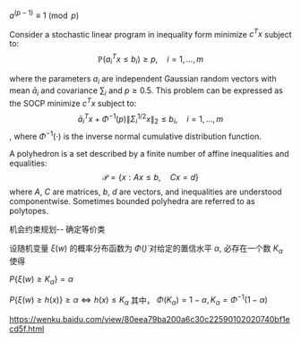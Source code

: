 $a^{(p-1)} \equiv 1\pmod{p}$

Consider a stochastic linear program in inequality form
minimize $c^{T} x$
subject to:
$$\mathbb{P}\left(a_{i}^{T} x \leq b_{i}\right) \geq p, \quad i=1, \ldots, m$$

where the parameters $a_i$ are independent Gaussian random vectors with mean $\bar{a}_i$ and covariance $\sum_i$  and $p \geq 0.5$. This problem can be expressed as the SOCP
minimize $c^{T} x$
subject to:
$$\bar{a}_{i}^{T} x+\Phi^{-1}(p)\left\|\Sigma_{i}^{1 / 2} x\right\|_{2} \leq b_{i}, \quad i=1, \ldots, m$$
, where $\Phi^{−1}(⋅)$ is the inverse normal cumulative distribution function.

A polyhedron is a set described by a finite number of affine inequalities and equalities:
$$\mathcal{P}=\{x: A x \leq b, \quad C x=d\}$$
where $A$, $C$ are matrices, $b$, $d$ are vectors, and inequalities are understood componentwise. Sometimes bounded polyhedra are referred to as polytopes.


机会约束规划-- 确定等价类

设随机变量 $\xi(w)$ 的概率分布函数为 $\Phi(\dot)$
对给定的置信水平 $\alpha$, 必存在一个数 $K_{\alpha}$ 使得

$P\left\{\xi(w) \geq K_{\alpha}\right\}=\alpha$

$P\{\xi(w) \geq h(x)\} \geq \alpha \Leftrightarrow h(x) \leq K_{\alpha}$
其中，
$\Phi\left(K_{\alpha}\right)=1-\alpha, K_{\alpha}=\Phi^{-1}(1-\alpha)$

https://wenku.baidu.com/view/80eea79ba200a6c30c22590102020740bf1ecd5f.html

